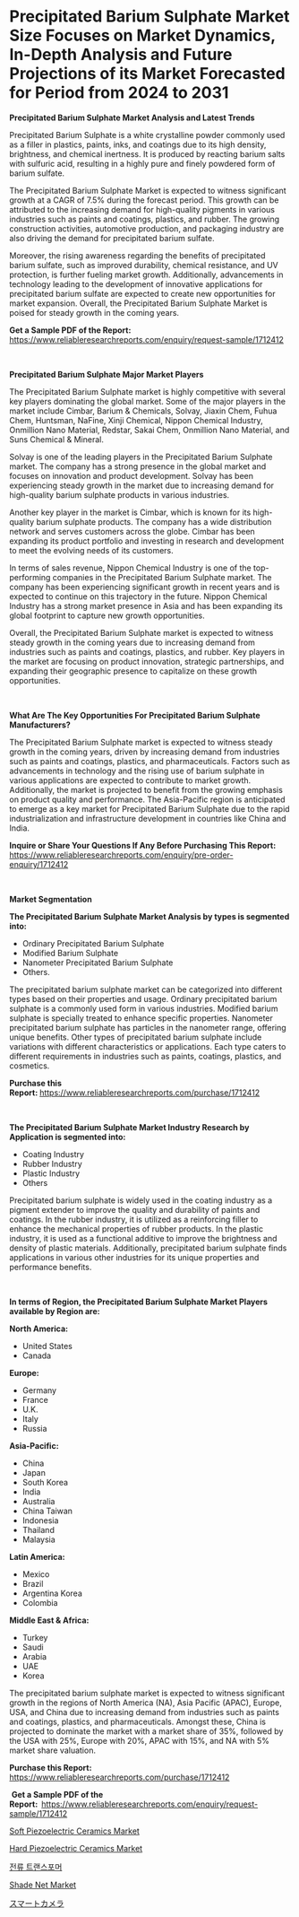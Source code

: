 <p><h1>Precipitated Barium Sulphate Market Size Focuses on Market Dynamics, In-Depth Analysis and Future Projections of its Market Forecasted for Period from 2024 to 2031</h1></p><p><strong>Precipitated Barium Sulphate Market Analysis and Latest Trends</strong></p>
<p><p>Precipitated Barium Sulphate is a white crystalline powder commonly used as a filler in plastics, paints, inks, and coatings due to its high density, brightness, and chemical inertness. It is produced by reacting barium salts with sulfuric acid, resulting in a highly pure and finely powdered form of barium sulfate.</p><p>The Precipitated Barium Sulphate Market is expected to witness significant growth at a CAGR of 7.5% during the forecast period. This growth can be attributed to the increasing demand for high-quality pigments in various industries such as paints and coatings, plastics, and rubber. The growing construction activities, automotive production, and packaging industry are also driving the demand for precipitated barium sulfate.</p><p>Moreover, the rising awareness regarding the benefits of precipitated barium sulfate, such as improved durability, chemical resistance, and UV protection, is further fueling market growth. Additionally, advancements in technology leading to the development of innovative applications for precipitated barium sulfate are expected to create new opportunities for market expansion. Overall, the Precipitated Barium Sulphate Market is poised for steady growth in the coming years.</p></p>
<p><strong>Get a Sample PDF of the Report:&nbsp;</strong> <a href="https://www.reliableresearchreports.com/enquiry/request-sample/1712412">https://www.reliableresearchreports.com/enquiry/request-sample/1712412</a></p>
<p>&nbsp;</p>
<p><strong>Precipitated Barium Sulphate Major Market Players</strong></p>
<p><p>The Precipitated Barium Sulphate market is highly competitive with several key players dominating the global market. Some of the major players in the market include Cimbar, Barium & Chemicals, Solvay, Jiaxin Chem, Fuhua Chem, Huntsman, NaFine, Xinji Chemical, Nippon Chemical Industry, Onmillion Nano Material, Redstar, Sakai Chem, Onmillion Nano Material, and Suns Chemical & Mineral.</p><p>Solvay is one of the leading players in the Precipitated Barium Sulphate market. The company has a strong presence in the global market and focuses on innovation and product development. Solvay has been experiencing steady growth in the market due to increasing demand for high-quality barium sulphate products in various industries.</p><p>Another key player in the market is Cimbar, which is known for its high-quality barium sulphate products. The company has a wide distribution network and serves customers across the globe. Cimbar has been expanding its product portfolio and investing in research and development to meet the evolving needs of its customers.</p><p>In terms of sales revenue, Nippon Chemical Industry is one of the top-performing companies in the Precipitated Barium Sulphate market. The company has been experiencing significant growth in recent years and is expected to continue on this trajectory in the future. Nippon Chemical Industry has a strong market presence in Asia and has been expanding its global footprint to capture new growth opportunities.</p><p>Overall, the Precipitated Barium Sulphate market is expected to witness steady growth in the coming years due to increasing demand from industries such as paints and coatings, plastics, and rubber. Key players in the market are focusing on product innovation, strategic partnerships, and expanding their geographic presence to capitalize on these growth opportunities.</p></p>
<p>&nbsp;</p>
<p><strong>What Are The Key Opportunities For Precipitated Barium Sulphate Manufacturers?</strong></p>
<p><p>The Precipitated Barium Sulphate market is expected to witness steady growth in the coming years, driven by increasing demand from industries such as paints and coatings, plastics, and pharmaceuticals. Factors such as advancements in technology and the rising use of barium sulphate in various applications are expected to contribute to market growth. Additionally, the market is projected to benefit from the growing emphasis on product quality and performance. The Asia-Pacific region is anticipated to emerge as a key market for Precipitated Barium Sulphate due to the rapid industrialization and infrastructure development in countries like China and India.</p></p>
<p><strong>Inquire or Share Your Questions If Any Before Purchasing This Report:</strong> <a href="https://www.reliableresearchreports.com/enquiry/pre-order-enquiry/1712412">https://www.reliableresearchreports.com/enquiry/pre-order-enquiry/1712412</a></p>
<p>&nbsp;</p>
<p><strong>Market Segmentation</strong></p>
<p><strong>The Precipitated Barium Sulphate Market Analysis by types is segmented into:</strong></p>
<p><ul><li>Ordinary Precipitated Barium Sulphate</li><li>Modified Barium Sulphate</li><li>Nanometer Precipitated Barium Sulphate</li><li>Others.</li></ul></p>
<p><p>The precipitated barium sulphate market can be categorized into different types based on their properties and usage. Ordinary precipitated barium sulphate is a commonly used form in various industries. Modified barium sulphate is specially treated to enhance specific properties. Nanometer precipitated barium sulphate has particles in the nanometer range, offering unique benefits. Other types of precipitated barium sulphate include variations with different characteristics or applications. Each type caters to different requirements in industries such as paints, coatings, plastics, and cosmetics.</p></p>
<p><strong>Purchase this Report:&nbsp;</strong><a href="https://www.reliableresearchreports.com/purchase/1712412">https://www.reliableresearchreports.com/purchase/1712412</a></p>
<p>&nbsp;</p>
<p><strong>The Precipitated Barium Sulphate Market Industry Research by Application is segmented into:</strong></p>
<p><ul><li>Coating Industry</li><li>Rubber Industry</li><li>Plastic Industry</li><li>Others</li></ul></p>
<p><p>Precipitated barium sulphate is widely used in the coating industry as a pigment extender to improve the quality and durability of paints and coatings. In the rubber industry, it is utilized as a reinforcing filler to enhance the mechanical properties of rubber products. In the plastic industry, it is used as a functional additive to improve the brightness and density of plastic materials. Additionally, precipitated barium sulphate finds applications in various other industries for its unique properties and performance benefits.</p></p>
<p>&nbsp;</p>
<p><strong>In terms of Region, the Precipitated Barium Sulphate Market Players available by Region are:</strong></p>
<p>
    <p> <strong> North America: </strong>
        <ul>
            <li>United States</li>
            <li>Canada</li>
        </ul>
        </p> 
    <p> <strong> Europe: </strong>
        <ul>
            <li>Germany</li>
            <li>France</li>
            <li>U.K.</li>
            <li>Italy</li>
            <li>Russia</li>
        </ul>
        </p> 
    <p> <strong> Asia-Pacific: </strong>
        <ul>
            <li>China</li>
            <li>Japan</li>
            <li>South Korea</li>
            <li>India</li>
            <li>Australia</li>
            <li>China Taiwan</li>
            <li>Indonesia</li>
            <li>Thailand</li>
            <li>Malaysia</li>
        </ul>
        </p> 
    <p> <strong> Latin America: </strong>
        <ul>
            <li>Mexico</li>
            <li>Brazil</li>
            <li>Argentina Korea</li>
            <li>Colombia</li>
        </ul>
        </p> 
    <p> <strong> Middle East & Africa: </strong>
        <ul>
            <li>Turkey</li>
            <li>Saudi</li>
            <li>Arabia</li>
            <li>UAE</li>
            <li>Korea</li>
        </ul>
    </p>
    </p>
<p><p>The precipitated barium sulphate market is expected to witness significant growth in the regions of North America (NA), Asia Pacific (APAC), Europe, USA, and China due to increasing demand from industries such as paints and coatings, plastics, and pharmaceuticals. Amongst these, China is projected to dominate the market with a market share of 35%, followed by the USA with 25%, Europe with 20%, APAC with 15%, and NA with 5% market share valuation.</p></p>
<p><strong>Purchase this Report: </strong><a href="https://www.reliableresearchreports.com/purchase/1712412">https://www.reliableresearchreports.com/purchase/1712412</a></p>
<p>&nbsp;<strong>Get a Sample PDF of the Report:&nbsp;&nbsp;</strong><a href="https://www.reliableresearchreports.com/enquiry/request-sample/1712412">https://www.reliableresearchreports.com/enquiry/request-sample/1712412</a></p>
<p><strong></strong></p>
<p><p><a href="https://issuu.com/reportprime-2/docs/soft-piezoelectric-ceramics-market-size-2030.pptx">Soft Piezoelectric Ceramics Market</a></p><p><a href="https://issuu.com/reportprime-2/docs/hard-piezoelectric-ceramics-market-size-2030.pptx">Hard Piezoelectric Ceramics Market</a></p><p><a href="https://github.com/khytkeqagplkzqvh/Market-Research-Report-List-1/blob/main/1043450192325.md">전류 트랜스포머</a></p><p><a href="https://github.com/fiixsa/Market-Research-Report-List-1/blob/main/shade-net-market.md">Shade Net Market</a></p><p><a href="https://github.com/bucuel854722/Market-Research-Report-List-1/blob/main/4075678192510.md">スマートカメラ</a></p></p>